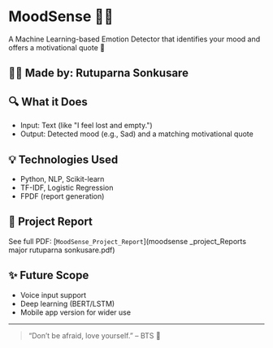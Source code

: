 # MoodSense 💭✨

A Machine Learning-based Emotion Detector that identifies your mood and offers a motivational quote 💖

## 👩‍💻 Made by: Rutuparna Sonkusare

## 🔍 What it Does
- Input: Text (like "I feel lost and empty.")
- Output: Detected mood (e.g., Sad) and a matching motivational quote

## 💡 Technologies Used
- Python, NLP, Scikit-learn
- TF-IDF, Logistic Regression
- FPDF (report generation)

## 📄 Project Report
See full PDF: [`MoodSense_Project_Report`](moodsense _project_Reports major rutuparna sonkusare.pdf)

## ✨ Future Scope
- Voice input support
- Deep learning (BERT/LSTM)
- Mobile app version for wider use

---

> “Don’t be afraid, love yourself.” – BTS 💜  
